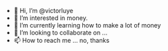 - 👋 Hi, I’m @victorluye
- 👀 I’m interested in money.
- 🌱 I’m currently learning how to make a lot of money
- 💞️ I’m looking to collaborate on ...
- 📫 How to reach me ... no, thanks

<!---
victorluye/victorluye is a ✨ special ✨ repository because its `README.md` (this file) appears on your GitHub profile.
You can click the Preview link to take a look at your changes.
--->
